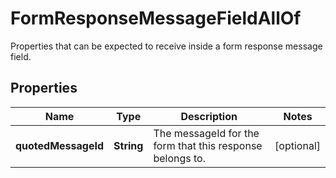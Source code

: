 

# FormResponseMessageFieldAllOf

Properties that can be expected to receive inside a form response message field. 
## Properties

Name | Type | Description | Notes
------------ | ------------- | ------------- | -------------
**quotedMessageId** | **String** | The messageId for the form that this response belongs to. |  [optional]



